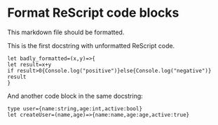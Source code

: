 # Format ReScript code blocks

This markdown file should be formatted.

This is the first docstring with unformatted ReScript code.

```rescript
let badly_formatted=(x,y)=>{
let result=x+y
if result>0{Console.log("positive")}else{Console.log("negative")}
result
}
```

And another code block in the same docstring:

```res
type user={name:string,age:int,active:bool}
let createUser=(name,age)=>{name:name,age:age,active:true}
```
